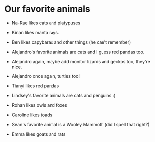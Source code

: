 # Our favorite animals

- Na-Rae likes cats and platypuses
- Kinan likes manta rays.

- Ben likes capybaras and other things (he can't remember)

- Alejandro's favorite animals are cats and I guess red pandas too.
- Alejandro again, maybe add monitor lizards and geckos too, they're nice.
- Alejandro once again, turtles too!
- Tianyi likes red pandas
- Lindsey's favorite animals are cats and penguins :) 
- Rohan likes owls and foxes
- Caroline likes toads

- Sean's favorite animal is a Wooley Mammoth (did I spell that right?)
- Emma likes goats and rats
